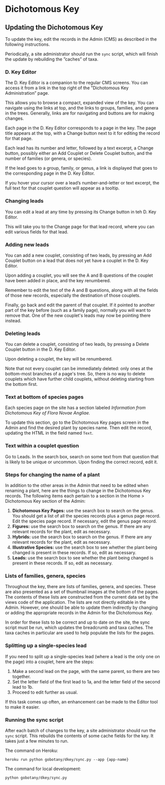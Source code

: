 # Dichotomous Key

## Updating the Dichotomous Key

To update the key, edit the records in the Admin (CMS) as described in the
following instructions.

Periodically, a site administrator should run the `sync` script, which will
finish the update by rebuilding the ”caches” of taxa.

### D. Key Editor

The D. Key Editor is a companion to the regular CMS screens. You can access
it from a link in the top right of the ”Dichotomous Key Administration” page.

This allows you to browse a compact, expanded view of the key. You can
navigate using the links at top, and the links to groups, families,
and genera in the trees. Generally, links are for navigating and buttons are
for making changes.

Each page in the D. Key Editor corresponds to a page in the key. The page
title appears at the top, with a Change button next to it for editing the
record for that page.

Each lead has its number and letter, followed by a text excerpt, a
Change button, possibly either an Add Couplet or Delete Couplet button,
and the number of families (or genera, or species).

If the lead goes to a group, family, or genus, a link is displayed that goes
to the corresponding page in the D. Key Editor.

If you hover your cursor over a lead’s number-and-letter or text excerpt,
the full text for that couplet question will appear as a tooltip.

### Changing leads

You can edit a lead at any time by pressing its Change button in teh
D. Key Editor.

This will take you to the Change page for that lead record, where you
can edit various fields for that lead.

### Adding new leads

You can add a new couplet, consisting of two leads, by pressing an
Add Couplet button on a lead that does not yet have a couplet in the
D. Key Editor.

Upon adding a couplet, you will see the A and B questions of the couplet
have been added in place, and the key renumbered.

Remember to edit the text of the A and B questions, along with all
the fields of those new records, especially the destination of those
couplets.

Finally, go back and edit the parent of that couplet. If it pointed to
another part of the key before (such as a family page), normally you
will want to remove that. One of the new couplet's leads may now be
pointing there instead.

### Deleting leads

You can delete a couplet, consisting of two leads, by pressing a
Delete Couplet button in the D. Key Editor.

Upon deleting a couplet, the key will be renumbered.

Note that not every couplet can be immediately deleted: only ones
at the bottom-most branches of a page's tree. So, there is no way
to delete couplets which have further child couplets, without deleting
starting from the bottom first.

### Text at bottom of species pages

Each species page on the site has a section labeled *Information from
Dichotomous Key of Flora Novae Angliae.*

To update this section, go to the Dichotomous Key pages screen in the
Admin and find the desired plant by species name. Then edit the record,
updating the HTML in the field named `Text`.

### Text within a couplet question

Go to Leads. In the search box, search on some text from that question
that is likely to be unique or uncommon. Upon finding the correct
record, edit it.

### Steps for changing the name of a plant

In addition to the other areas in the Admin that need to be edited when
renaming a plant, here are the things to change in the Dichotomous Key
records. The following items each pertain to a section in the Home >
Dichotomous Key section of the Admin:

1. **Dichotomous Key Pages:** use the search box to search on the
genus. You should get a list of all the species records plus a genus
page record. Edit the species page record. If necessary, edit the
genus page record.
2. **Figures:** use the search box to search on the genus. If there
are any relevant records for the plant, edit as necessary.
3. **Hybrids:** use the search box to search on the genus. If there
are any relevant records for the plant, edit as necessary.
4. **Illustrative Species:** use the search box to see whether the
plant being changed is present in these records. If so, edit as
necessary.
5. **Leads:** use the search box to see whether the plant being
changed is present in these records. If so, edit as necessary.

### Lists of families, genera, species

Throughout the key, there are lists of families, genera, and species.
These are also presented as a set of thumbnail images at the bottom
of the pages. The contents of these lists are constructed from the
current data set by the views code of the application. The lists are
not directly editable in the Admin. However, one should be able to
update them indirectly by changing or adding the appropriate records
in the Admin for the Dichotomous Key.

In order for these lists to be correct and up to date on the site, the
sync script must be run, which updates the breadcrumb and taxa
caches. The taxa caches in particular are used to help populate the
lists for the pages.

### Splitting up a single-species lead

If you need to split up a single-species lead (where a lead is the only one
on the page) into a couplet, here are the steps:

1. Make a second lead on the page, with the same parent, so there
are two together.
2. Set the letter field of the first lead to 1a, and the letter field of the
second lead to 1b.
3. Proceed to edit further as usual.

If this task comes up often, an enhancement can be made to the Editor tool
to make it easier.

### Running the sync script

After each batch of changes to the key, a site administrator should run
the `sync` script. This rebuilds the contents of some cache fields for
the key. It takes just a few minutes to run.

The command on Heroku:

    heroku run python gobotany/dkey/sync.py --app {app-name}

The command for local development:

    python gobotany/dkey/sync.py